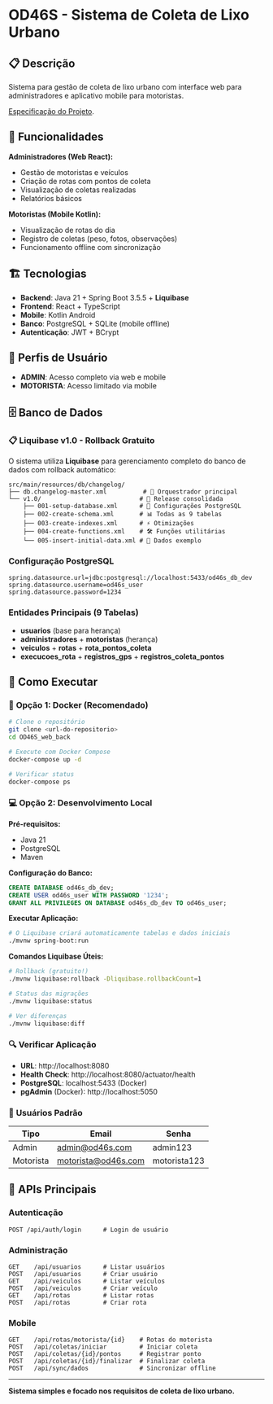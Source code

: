 # OD46S - Sistema de Coleta de Lixo Urbano

## 📋 Descrição

Sistema para gestão de coleta de lixo urbano com interface web para administradores e aplicativo mobile para motoristas.

[Especificação do Projeto](https://docs.google.com/document/d/13mvG5-8O9F1I0LOoHcwJ8F5z_uUiGNxA/edit?usp=sharing&ouid=101922106087156697360&rtpof=true&sd=true).

## 🎯 Funcionalidades

**Administradores (Web React):**
- Gestão de motoristas e veículos
- Criação de rotas com pontos de coleta
- Visualização de coletas realizadas
- Relatórios básicos

**Motoristas (Mobile Kotlin):**
- Visualização de rotas do dia
- Registro de coletas (peso, fotos, observações)
- Funcionamento offline com sincronização

## 🏗️ Tecnologias

- **Backend**: Java 21 + Spring Boot 3.5.5 + **Liquibase**
- **Frontend**: React + TypeScript
- **Mobile**: Kotlin Android
- **Banco**: PostgreSQL + SQLite (mobile offline)
- **Autenticação**: JWT + BCrypt

## 🔐 Perfis de Usuário

- **ADMIN**: Acesso completo via web e mobile
- **MOTORISTA**: Acesso limitado via mobile

## 🗄️ Banco de Dados

### 📋 **Liquibase v1.0 - Rollback Gratuito**
O sistema utiliza **Liquibase** para gerenciamento completo do banco de dados com rollback automático:

```
src/main/resources/db/changelog/
├── db.changelog-master.xml          # 🎯 Orquestrador principal
└── v1.0/                           # 🚀 Release consolidada
    ├── 001-setup-database.xml      # 🔧 Configurações PostgreSQL
    ├── 002-create-schema.xml       # 📊 Todas as 9 tabelas
    ├── 003-create-indexes.xml      # ⚡ Otimizações
    ├── 004-create-functions.xml    # 🛠️ Funções utilitárias
    └── 005-insert-initial-data.xml # 📝 Dados exemplo
```

### Configuração PostgreSQL
```properties
spring.datasource.url=jdbc:postgresql://localhost:5433/od46s_db_dev
spring.datasource.username=od46s_user
spring.datasource.password=1234
```

### Entidades Principais (9 Tabelas)
- **usuarios** (base para herança)
- **administradores** + **motoristas** (herança)
- **veiculos** + **rotas** + **rota_pontos_coleta**
- **execucoes_rota** + **registros_gps** + **registros_coleta_pontos**

## 🚀 Como Executar

### 🐳 **Opção 1: Docker (Recomendado)**
```bash
# Clone o repositório
git clone <url-do-repositorio>
cd OD46S_web_back

# Execute com Docker Compose
docker-compose up -d

# Verificar status
docker-compose ps
```

### 💻 **Opção 2: Desenvolvimento Local**
**Pré-requisitos:**
- Java 21
- PostgreSQL
- Maven

**Configuração do Banco:**
```sql
CREATE DATABASE od46s_db_dev;
CREATE USER od46s_user WITH PASSWORD '1234';
GRANT ALL PRIVILEGES ON DATABASE od46s_db_dev TO od46s_user;
```

**Executar Aplicação:**
```bash
# O Liquibase criará automaticamente tabelas e dados iniciais
./mvnw spring-boot:run
```

**Comandos Liquibase Úteis:**
```bash
# Rollback (gratuito!)
./mvnw liquibase:rollback -Dliquibase.rollbackCount=1

# Status das migrações
./mvnw liquibase:status

# Ver diferenças
./mvnw liquibase:diff
```

### 🔍 **Verificar Aplicação**
- **URL**: http://localhost:8080
- **Health Check**: http://localhost:8080/actuator/health
- **PostgreSQL**: localhost:5433 (Docker)
- **pgAdmin** (Docker): http://localhost:5050

### 👥 **Usuários Padrão**
| Tipo | Email | Senha |
|------|-------|-------|
| Admin | admin@od46s.com | admin123 |
| Motorista | motorista@od46s.com | motorista123 |

## 📱 APIs Principais

### Autenticação
```
POST /api/auth/login      # Login de usuário
```

### Administração
```
GET    /api/usuarios      # Listar usuários
POST   /api/usuarios      # Criar usuário
GET    /api/veiculos      # Listar veículos
POST   /api/veiculos      # Criar veículo
GET    /api/rotas         # Listar rotas
POST   /api/rotas         # Criar rota
```

### Mobile
```
GET    /api/rotas/motorista/{id}    # Rotas do motorista
POST   /api/coletas/iniciar         # Iniciar coleta
POST   /api/coletas/{id}/pontos     # Registrar ponto
POST   /api/coletas/{id}/finalizar  # Finalizar coleta
POST   /api/sync/dados              # Sincronizar offline
```

---

**Sistema simples e focado nos requisitos de coleta de lixo urbano.**